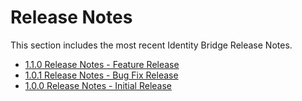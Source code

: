 [title]: # (Release Notes)
[tags]: # (read me)
[priority]: # (30000)
# Release Notes

This section includes the most recent Identity Bridge Release Notes.

* [1.1.0 Release Notes - Feature Release](rn-1.1.0.md)
* [1.0.1 Release Notes - Bug Fix Release](rn-1.0.1.md)
* [1.0.0 Release Notes - Initial Release](rn-1.0.0.md)
